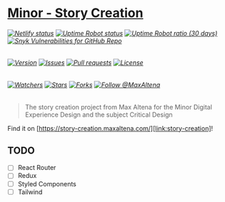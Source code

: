 # [Minor - Story Creation][link:story-creation]

###### [![Netlify status][img:netlify-status]][link:netlify-status] [![Uptime Robot status][img:uptimerobot-status]][link:uptimerobot-status] [![Uptime Robot ratio (30 days)][img:uptimerobot-ratio]][link:uptimerobot-status] [![Snyk Vulnerabilities for GitHub Repo][img:snyk]][link:snyk]

###### [![Version][img:github-version]][link:github-version] [![Issues][img:github-issues]][link:github-issues] [![Pull requests][img:github-prs]][link:github-prs] [![License][img:github-license]][link:github-license]

###### [![Watchers][img:watchers]][link:watchers] [![Stars][img:stars]][link:stars] [![Forks][img:forks]][link:forks] [![Follow @MaxAltena][img:follow-me]][link:follow-me]

> The story creation project from Max Altena for the Minor Digital Experience Design and the subject Critical Design

Find it on [https://story-creation.maxaltena.com/][link:story-creation]!

## TODO

- [ ] React Router
- [ ] Redux
- [ ] Styled Components
- [ ] Tailwind

[img:netlify-status]: https://img.shields.io/netlify/402581fd-8e75-4ea9-b342-e5f95c3e5e7d
[link:netlify-status]: https://app.netlify.com/sites/story-creation-maxaltena-com/deploys
[img:uptimerobot-status]: https://img.shields.io/uptimerobot/status/m786883370-816e420a60e5a1a8e1c5bad4
[img:uptimerobot-ratio]: https://img.shields.io/uptimerobot/ratio/m786883370-816e420a60e5a1a8e1c5bad4
[link:uptimerobot-status]: https://status-school.maxaltena.com/786883370
[img:snyk]: https://img.shields.io/snyk/vulnerabilities/github/MaxAltena/minor-story-creation
[link:snyk]: https://app.snyk.io/org/maxaltena/project/7cc723d9-4561-406a-bb26-a03ef8bc2a77
[img:github-version]: https://img.shields.io/github/package-json/v/MaxAltena/minor-story-creation
[link:github-version]: https://github.com/MaxAltena/minor-story-creation
[img:github-issues]: https://img.shields.io/github/issues/MaxAltena/minor-story-creation
[link:github-issues]: https://github.com/MaxAltena/minor-story-creation/issues
[img:github-prs]: https://img.shields.io/github/issues-pr/MaxAltena/minor-story-creation
[link:github-prs]: https://github.com/MaxAltena/minor-story-creation/pulls
[img:github-license]: https://img.shields.io/github/license/MaxAltena/minor-story-creation
[link:github-license]: https://github.com/MaxAltena/minor-story-creation/blob/production/LICENSE
[img:watchers]: https://img.shields.io/github/watchers/MaxAltena/minor-story-creation?style=social
[link:watchers]: https://github.com/MaxAltena/minor-story-creation/watchers
[img:stars]: https://img.shields.io/github/stars/MaxAltena/minor-story-creation?style=social
[link:stars]: https://github.com/MaxAltena/minor-story-creation/stargazers
[img:forks]: https://img.shields.io/github/forks/MaxAltena/minor-story-creation?style=social
[link:forks]: https://github.com/MaxAltena/minor-story-creation/forks
[img:follow-me]: https://img.shields.io/github/followers/maxaltena?style=social&label=Follow%20%40MaxAltena
[link:follow-me]: https://github.com/MaxAltena
[link:story-creation]: https://story-creation.maxaltena.com/
